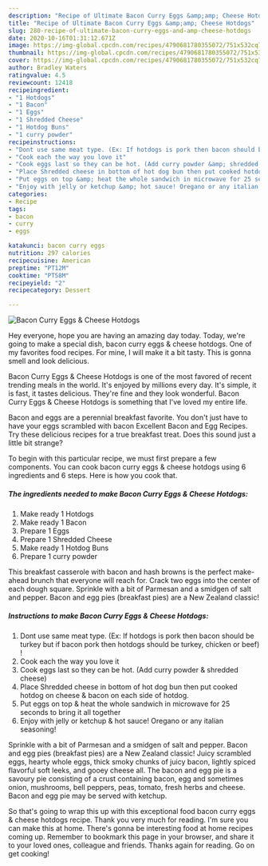 ```yaml
---
description: "Recipe of Ultimate Bacon Curry Eggs &amp;amp; Cheese Hotdogs"
title: "Recipe of Ultimate Bacon Curry Eggs &amp;amp; Cheese Hotdogs"
slug: 280-recipe-of-ultimate-bacon-curry-eggs-and-amp-cheese-hotdogs
date: 2020-10-16T01:31:12.671Z
image: https://img-global.cpcdn.com/recipes/4790681780355072/751x532cq70/bacon-curry-eggs-cheese-hotdogs-recipe-main-photo.jpg
thumbnail: https://img-global.cpcdn.com/recipes/4790681780355072/751x532cq70/bacon-curry-eggs-cheese-hotdogs-recipe-main-photo.jpg
cover: https://img-global.cpcdn.com/recipes/4790681780355072/751x532cq70/bacon-curry-eggs-cheese-hotdogs-recipe-main-photo.jpg
author: Bradley Waters
ratingvalue: 4.5
reviewcount: 12418
recipeingredient:
- "1 Hotdogs"
- "1 Bacon"
- "1 Eggs"
- "1 Shredded Cheese"
- "1 Hotdog Buns"
- "1 curry powder"
recipeinstructions:
- "Dont use same meat type. (Ex: If hotdogs is pork then bacon should be turkey but if bacon pork then hotdogs should be turkey, chicken or beef) !"
- "Cook each the way you love it"
- "Cook eggs last so they can be hot. (Add curry powder &amp; shredded cheese)"
- "Place Shredded cheese in bottom of hot dog bun then put cooked hotdog on cheese &amp; bacon on each side of hotdog."
- "Put eggs on top &amp; heat the whole sandwich in microwave for 25 seconds to bring it all together"
- "Enjoy with jelly or ketchup &amp; hot sauce! Oregano or any italian seasoning!"
categories:
- Recipe
tags:
- bacon
- curry
- eggs

katakunci: bacon curry eggs 
nutrition: 297 calories
recipecuisine: American
preptime: "PT12M"
cooktime: "PT58M"
recipeyield: "2"
recipecategory: Dessert

---
```



![Bacon Curry Eggs &amp; Cheese Hotdogs](https://img-global.cpcdn.com/recipes/4790681780355072/751x532cq70/bacon-curry-eggs-cheese-hotdogs-recipe-main-photo.jpg)

Hey everyone, hope you are having an amazing day today. Today, we're going to make a special dish, bacon curry eggs &amp; cheese hotdogs. One of my favorites food recipes. For mine, I will make it a bit tasty. This is gonna smell and look delicious.

Bacon Curry Eggs &amp; Cheese Hotdogs is one of the most favored of recent trending meals in the world. It's enjoyed by millions every day. It's simple, it is fast, it tastes delicious. They're fine and they look wonderful. Bacon Curry Eggs &amp; Cheese Hotdogs is something that I've loved my entire life.

Bacon and eggs are a perennial breakfast favorite. You don&#39;t just have to have your eggs scrambled with bacon Excellent Bacon and Egg Recipes. Try these delicious recipes for a true breakfast treat. Does this sound just a little bit strange?


To begin with this particular recipe, we must first prepare a few components. You can cook bacon curry eggs &amp; cheese hotdogs using 6 ingredients and 6 steps. Here is how you cook that.

<!--inarticleads1-->

##### The ingredients needed to make Bacon Curry Eggs &amp; Cheese Hotdogs:

1. Make ready 1 Hotdogs
1. Make ready 1 Bacon
1. Prepare 1 Eggs
1. Prepare 1 Shredded Cheese
1. Make ready 1 Hotdog Buns
1. Prepare 1 curry powder


This breakfast casserole with bacon and hash browns is the perfect make-ahead brunch that everyone will reach for. Crack two eggs into the center of each dough square. Sprinkle with a bit of Parmesan and a smidgen of salt and pepper. Bacon and egg pies (breakfast pies) are a New Zealand classic! 

<!--inarticleads2-->

##### Instructions to make Bacon Curry Eggs &amp; Cheese Hotdogs:

1. Dont use same meat type. (Ex: If hotdogs is pork then bacon should be turkey but if bacon pork then hotdogs should be turkey, chicken or beef) !
1. Cook each the way you love it
1. Cook eggs last so they can be hot. (Add curry powder &amp; shredded cheese)
1. Place Shredded cheese in bottom of hot dog bun then put cooked hotdog on cheese &amp; bacon on each side of hotdog.
1. Put eggs on top &amp; heat the whole sandwich in microwave for 25 seconds to bring it all together
1. Enjoy with jelly or ketchup &amp; hot sauce! Oregano or any italian seasoning!


Sprinkle with a bit of Parmesan and a smidgen of salt and pepper. Bacon and egg pies (breakfast pies) are a New Zealand classic! Juicy scrambled eggs, hearty whole eggs, thick smoky chunks of juicy bacon, lightly spiced flavorful soft leeks, and gooey cheese all. The bacon and egg pie is a savoury pie consisting of a crust containing bacon, egg and sometimes onion, mushrooms, bell peppers, peas, tomato, fresh herbs and cheese. Bacon and egg pie may be served with ketchup. 

So that's going to wrap this up with this exceptional food bacon curry eggs &amp; cheese hotdogs recipe. Thank you very much for reading. I'm sure you can make this at home. There's gonna be interesting food at home recipes coming up. Remember to bookmark this page in your browser, and share it to your loved ones, colleague and friends. Thanks again for reading. Go on get cooking!
